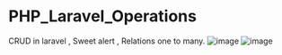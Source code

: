 # PHP_Laravel_Operations
 CRUD in laravel , Sweet alert , Relations one to many. 
![image](https://github.com/Athena65/PHP_Laravel_Operations/assets/41066333/4363ee96-8626-469e-8506-aa0cdcceaa94)
![image](https://github.com/Athena65/PHP_Laravel_Operations/assets/41066333/79e78e53-6b78-44dc-8b1b-4335b6a134fa)

